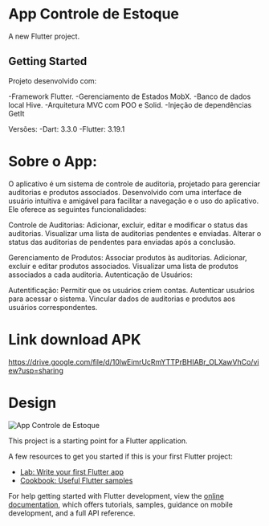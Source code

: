 # App Controle de Estoque

A new Flutter project.

## Getting Started

Projeto desenvolvido com:

-Framework Flutter.
-Gerenciamento de Estados MobX.
-Banco de dados local Hive.
-Arquitetura MVC com POO e Solid.
-Injeção de dependências GetIt

Versões:
-Dart: 3.3.0
-Flutter: 3.19.1



# Sobre o App:


O aplicativo é um sistema de controle de auditoria, projetado para gerenciar auditorias e produtos associados. Desenvolvido com uma interface de usuário intuitiva e amigável para facilitar a navegação e o uso do aplicativo. Ele oferece as seguintes funcionalidades:

Controle de Auditorias:
Adicionar, excluir, editar e modificar o status das auditorias.
Visualizar uma lista de auditorias pendentes e enviadas.
Alterar o status das auditorias de pendentes para enviadas após a conclusão.

Gerenciamento de Produtos:
Associar produtos às auditorias.
Adicionar, excluir e editar produtos associados.
Visualizar uma lista de produtos associados a cada auditoria.
Autenticação de Usuários:

Autentificação:
Permitir que os usuários criem contas.
Autenticar usuários para acessar o sistema.
Vincular dados de auditorias e produtos aos usuários correspondentes.




# Link download APK
https://drive.google.com/file/d/10lwEimrUcRmYTTPrBHIABr_OLXawVhCo/view?usp=sharing




# Design
![App Controle de Estoque](https://photos.google.com/share/AF1QipNpo1x81yVK1HKbeH5DNBSypZNp955IIU9WsdC2naq5wrnF8uGSSt0KKX1LYEmB1A/photo/AF1QipO_sSkkwHGBVkImzWRfCCK4bh2UQ8YmUsF2Hx7N?key=RV9HTkJMVjJidlpwM2VkQ1AzRVlNd0N4MFo0a0hR)






This project is a starting point for a Flutter application.

A few resources to get you started if this is your first Flutter project:

- [Lab: Write your first Flutter app](https://docs.flutter.dev/get-started/codelab)
- [Cookbook: Useful Flutter samples](https://docs.flutter.dev/cookbook)

For help getting started with Flutter development, view the
[online documentation](https://docs.flutter.dev/), which offers tutorials,
samples, guidance on mobile development, and a full API reference.
